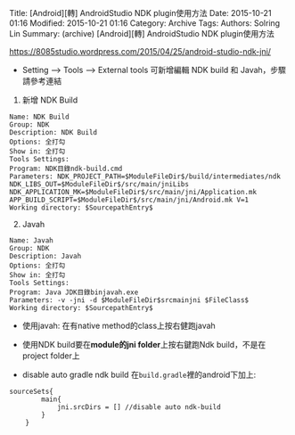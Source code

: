 Title: [Android][轉] AndroidStudio NDK plugin使用方法
Date: 2015-10-21 01:16
Modified: 2015-10-21 01:16
Category: Archive
Tags: 
Authors: Solring Lin
Summary: (archive) [Android][轉] AndroidStudio NDK plugin使用方法


https://8085studio.wordpress.com/2015/04/25/android-studio-ndk-jni/

- Setting --> Tools --> External tools
	可新增編輯 NDK build 和 Javah，步驟請參考連結
  
1. 新增 NDK Build
``` 
Name: NDK Build
Group: NDK
Description: NDK Build
Options: 全打勾
Show in: 全打勾
Tools Settings:
Program: NDK目錄ndk-build.cmd
Parameters: NDK_PROJECT_PATH=$ModuleFileDir$/build/intermediates/ndk NDK_LIBS_OUT=$ModuleFileDir$/src/main/jniLibs NDK_APPLICATION_MK=$ModuleFileDir$/src/main/jni/Application.mk APP_BUILD_SCRIPT=$ModuleFileDir$/src/main/jni/Android.mk V=1
Working directory: $SourcepathEntry$
```
2. Javah
```
Name: Javah
Group: NDK
Description: Javah
Options: 全打勾
Show in: 全打勾
Tools Settings:
Program: Java JDK目錄binjavah.exe
Parameters: -v -jni -d $ModuleFileDir$srcmainjni $FileClass$
Working directory: $SourcepathEntry$
```

- 使用javah: 在有native method的class上按右健跑javah

- 使用NDK build要在**module的jni folder**上按右鍵跑Ndk build，不是在project folder上

- disable auto gradle ndk build
在```build.gradle```裡的android下加上:
```
sourceSets{
        main{
            jni.srcDirs = [] //disable auto ndk-build
        }
    }
```